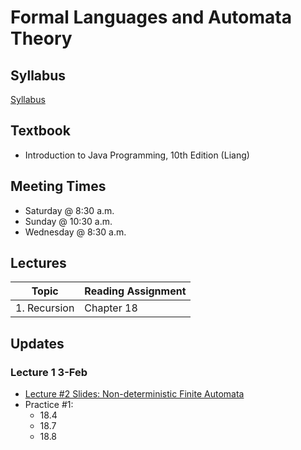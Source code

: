 # Formal Languages and Automata Theory

## Syllabus
[Syllabus](syllabus.md)

## Textbook

* Introduction to Java Programming, 10th Edition (Liang)

## Meeting Times

* Saturday @ 8:30 a.m.
* Sunday @ 10:30 a.m.
* Wednesday @ 8:30 a.m.


## Lectures

| Topic                                                          | Reading Assignment |
|----------------------------------------------------------------|--------------------|
| 1. Recursion    | Chapter 18            |

## Updates

### Lecture 1 3-Feb

* [Lecture #2 Slides: Non-deterministic Finite Automata](lectures/Lecture2.pdf)
* Practice #1:
  - 18.4
  - 18.7
  - 18.8

